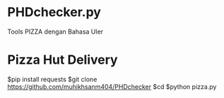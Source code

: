 # PHDchecker.py
Tools PIZZA dengan Bahasa Uler
# Pizza Hut Delivery

$pip install requests
$git clone https://github.com/muhikhsanm404/PHDchecker
$cd 
$python pizza.py
